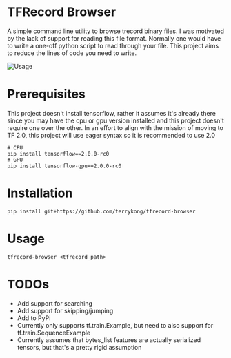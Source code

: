 TFRecord Browser
===
A simple command line utility to browse trecord binary files. I was motivated by the lack of support for reading this file
format. Normally one would have to write a one-off python script to read through your file. This project aims to reduce
the lines of code you need to write.

![Usage](demo/usage.gif)

Prerequisites
===
This project doesn't install tensorflow, rather it assumes it's already there since you may have the cpu or gpu version installed
and this project doesn't require one over the other. In an effort to align with the mission of moving to TF 2.0, this project
will use eager syntax so it is recommended to use 2.0
```
# CPU
pip install tensorflow==2.0.0-rc0
# GPU
pip install tensorflow-gpu==2.0.0-rc0
```

Installation
===
```
pip install git+https://github.com/terrykong/tfrecord-browser
```

Usage
===
```
tfrecord-browser <tfrecord_path>
```

TODOs
===
+ Add support for searching
+ Add support for skipping/jumping
+ Add to PyPi
+ Currently only supports tf.train.Example, but need to also support for tf.train.SequenceExample
+ Currently assumes that bytes_list features are actually serialized tensors, but that's a pretty rigid assumption
